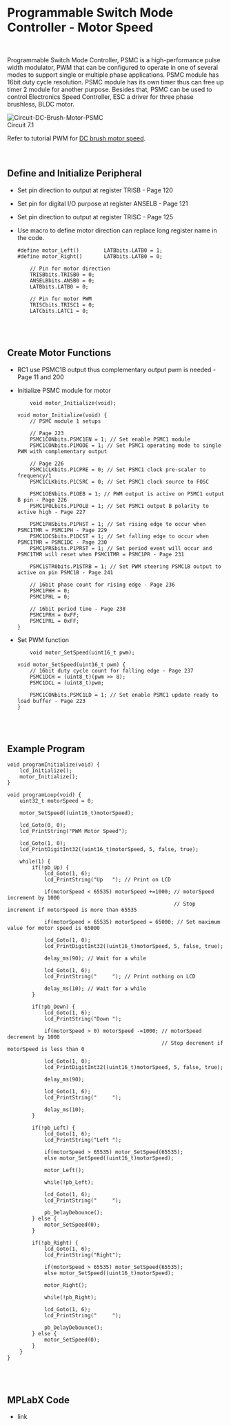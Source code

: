 # Programmable Switch Mode Controller - Motor Speed

<br/>

Programmable Switch Mode Controller, PSMC is a high-performance pulse width modulator, PWM that can be configured to operate in one of several modes to support single or multiple phase applications. 
PSMC module has 16bit duty cycle resolution. PSMC module has its own timer thus can free up timer 2 module for another purpose. 
Besides that, PSMC can be used to control Electronics Speed Controller, ESC a driver for three phase brushless, BLDC motor.
<br/>

![Circuit-DC-Brush-Motor-PSMC](https://github.com/user-attachments/assets/71e53762-b541-472e-90a0-ca323b06d60e)
<br/>
Circuit 7.1

Refer to tutorial PWM for [DC brush motor speed](https://github.com/i9Workshop/Tutorials-Microchip-XC8/tree/main/Tutorials-PIC16F/06-PWM-Motor-Speed).
<br/>

<br/>

## Define and Initialize Peripheral

* Set pin direction to output at register TRISB - Page 120
* Set pin for digital I/O purpose at register ANSELB - Page 121
* Set pin direction to output at register TRISC - Page 125
* Use macro to define motor direction can replace long register name in the code.
  
  ```
  #define motor_Left()        LATBbits.LATB0 = 1;
  #define motor_Right()       LATBbits.LATB0 = 0;
  ```
  
  ```
      // Pin for motor direction
      TRISBbits.TRISB0 = 0;
      ANSELBbits.ANSB0 = 0;
      LATBbits.LATB0 = 0;
      
      // Pin for motor PWM
      TRISCbits.TRISC1 = 0;
      LATCbits.LATC1 = 0;
  ```
<br/>

<br/>

## Create Motor Functions

* RC1 use PSMC1B output thus complementary output pwm is needed - Page 11 and 200

* Initialize PSMC module for motor
  
  ```
      void motor_Initialize(void);
  ```
  
  ```
  void motor_Initialize(void) {
      // PSMC module 1 setups
      
      // Page 223
      PSMC1CONbits.PSMC1EN = 1; // Set enable PSMC1 module
      PSMC1CONbits.P1MODE = 1; // Set PSMC1 operating mode to single PWM with complementary output
      
      // Page 226
      PSMC1CLKbits.P1CPRE = 0; // Set PSMC1 clock pre-scaler to frequency/1
      PSMC1CLKbits.P1CSRC = 0; // Set PSMC1 clock source to FOSC
      
      PSMC1OENbits.P1OEB = 1; // PWM output is active on PSMC1 output B pin - Page 226
      PSMC1POLbits.P1POLB = 1; // Set PSMC1 output B polarity to active high - Page 227
      
      PSMC1PHSbits.P1PHST = 1; // Set rising edge to occur when PSMC1TMR = PSMC1PH - Page 229
      PSMC1DCSbits.P1DCST = 1; // Set falling edge to occur when PSMC1TMR = PSMC1DC - Page 230
      PSMC1PRSbits.P1PRST = 1; // Set period event will occur and PSMC1TMR will reset when PSMC1TMR = PSMC1PR - Page 231
      
      PSMC1STR0bits.P1STRB = 1; // Set PWM steering PSMC1B output to active on pin PSMC1B - Page 241
      
      // 16bit phase count for rising edge - Page 236
      PSMC1PHH = 0;
      PSMC1PHL = 0;
      
      // 16bit period time - Page 238
      PSMC1PRH = 0xFF;
      PSMC1PRL = 0xFF;
  }
  ```

* Set PWM function
  
  ```
      void motor_SetSpeed(uint16_t pwm);
  ```
  
  ```
  void motor_SetSpeed(uint16_t pwm) {
      // 16bit duty cycle count for falling edge - Page 237
      PSMC1DCH = (uint8_t)(pwm >> 8);
      PSMC1DCL = (uint8_t)pwm;
      
      PSMC1CONbits.PSMC1LD = 1; // Set enable PSMC1 update ready to load buffer - Page 223
  }
  ```
<br/>

<br/>

## Example Program

```
void programInitialize(void) {
    lcd_Initialize();
    motor_Initialize();
}
```

```
void programLoop(void) {
    uint32_t motorSpeed = 0;
    
    motor_SetSpeed((uint16_t)motorSpeed);
    
    lcd_Goto(0, 0);
    lcd_PrintString("PWM Motor Speed");
    
    lcd_Goto(1, 0);
    lcd_PrintDigitInt32((uint16_t)motorSpeed, 5, false, true);
    
    while(1) {
        if(!pb_Up) {
            lcd_Goto(1, 6);
            lcd_PrintString("Up   "); // Print on LCD
            
            if(motorSpeed < 65535) motorSpeed +=1000; // motorSpeed increment by 1000
                                                      // Stop increment if motorSpeed is more than 65535
            
            if(motorSpeed > 65535) motorSpeed = 65000; // Set maximum value for motor speed is 65000
            
            lcd_Goto(1, 0);
            lcd_PrintDigitInt32((uint16_t)motorSpeed, 5, false, true);
            
            delay_ms(90); // Wait for a while
            
            lcd_Goto(1, 6);
            lcd_PrintString("     "); // Print nothing on LCD
            
            delay_ms(10); // Wait for a while
        }
        
        if(!pb_Down) {
            lcd_Goto(1, 6);
            lcd_PrintString("Down ");
            
            if(motorSpeed > 0) motorSpeed -=1000; // motorSpeed decrement by 1000
                                                  // Stop decrement if motorSpeed is less than 0
            
            lcd_Goto(1, 0);
            lcd_PrintDigitInt32((uint16_t)motorSpeed, 5, false, true);
            
            delay_ms(90);
            
            lcd_Goto(1, 6);
            lcd_PrintString("     ");
            
            delay_ms(10);
        }
        
        if(!pb_Left) {
            lcd_Goto(1, 6);
            lcd_PrintString("Left ");
            
            if(motorSpeed > 65535) motor_SetSpeed(65535);
            else motor_SetSpeed((uint16_t)motorSpeed);
            
            motor_Left();
            
            while(!pb_Left);
            
            lcd_Goto(1, 6);
            lcd_PrintString("     ");
            
            pb_DelayDebounce();
        } else {
            motor_SetSpeed(0);
        }
        
        if(!pb_Right) {
            lcd_Goto(1, 6);
            lcd_PrintString("Right");
            
            if(motorSpeed > 65535) motor_SetSpeed(65535);
            else motor_SetSpeed((uint16_t)motorSpeed);
            
            motor_Right();
            
            while(!pb_Right);
            
            lcd_Goto(1, 6);
            lcd_PrintString("     ");
            
            pb_DelayDebounce();
        } else {
            motor_SetSpeed(0);
        }
    }
}
```
<br/>

<br/>

## MPLabX Code

* link
<br/>

<br/>
